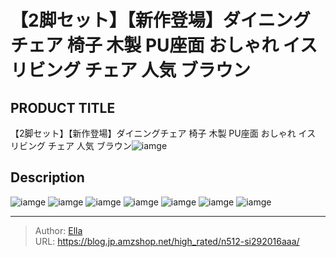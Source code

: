 # 【2脚セット】【新作登場】ダイニングチェア 椅子 木製 PU座面 おしゃれ イス リビング チェア 人気 ブラウン


## PRODUCT TITLE 

【2脚セット】【新作登場】ダイニングチェア 椅子 木製 PU座面 おしゃれ イス リビング チェア 人気 ブラウン![iamge](https://b2bfiles1.gigab2b.cn/image/wkseller/301/20220603_6c7b0b3e6351a988f8fa5682ea0df0a2.jpg)

## Description











![iamge](https://b2bfiles1.gigab2b.cn/image/wkseller/301/20220603_19e4846eab4a6ff416621dc9225b0376.jpg)
![iamge](https://b2bfiles1.gigab2b.cn/image/wkseller/301/20220603_0cfb2c2dcd0c1d886db111e0c8b5a6c2.jpg)
![iamge](https://b2bfiles1.gigab2b.cn/image/wkseller/301/20220603_f95d4df0296b22a28a917a0ecfa2307a.jpg)
![iamge](https://b2bfiles1.gigab2b.cn/image/wkseller/301/20220603_3481554957cf6e546d31f79ab0fb44f2.jpg)
![iamge](https://b2bfiles1.gigab2b.cn/image/wkseller/301/20220603_7609baea1c6a875027c0eb24d68f2a28.jpg)
![iamge](https://b2bfiles1.gigab2b.cn/image/wkseller/301/20220603_dbd099bfef7ca41a8b7d90a55cf45402.jpg)
![iamge](https://b2bfiles1.gigab2b.cn/image/wkseller/301/20220603_cd2d57bce34924a86a0f7963a07210ee.jpg)


---

> Author: [Ella](https://blog.jp.amzshop.net/)  
> URL: https://blog.jp.amzshop.net/high_rated/n512-si292016aaa/  

